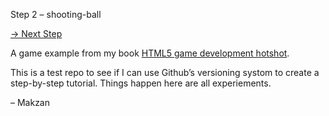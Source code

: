 Step 2 – shooting-ball

[→ Next Step](https://github.com/makzan/github-as-tutorial/compare/step-2...step-3)

A game example from my book [HTML5 game development hotshot](http://www.packtpub.com/html5-game-development-hotshot/book).

This is a test repo to see if I can use Github’s versioning systom to create a step-by-step tutorial. Things happen here are all experiements.

– Makzan